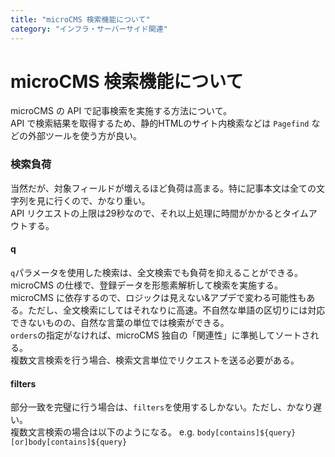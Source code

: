```yaml
---
title: "microCMS 検索機能について"
category: "インフラ・サーバーサイド関連"
---
```


# microCMS 検索機能について
microCMS の API で記事検索を実施する方法について。  
API で検索結果を取得するため、静的HTMLのサイト内検索などは `Pagefind` などの外部ツールを使う方が良い。

### 検索負荷
当然だが、対象フィールドが増えるほど負荷は高まる。特に記事本文は全ての文字列を見に行くので、かなり重い。  
API リクエストの上限は29秒なので、それ以上処理に時間がかかるとタイムアウトする。  

#### q
`q`パラメータを使用した検索は、全文検索でも負荷を抑えることができる。  
microCMS の仕様で、登録データを形態素解析して検索を実施する。microCMS に依存するので、ロジックは見えない&アプデで変わる可能性もある。ただし、全文検索にしてはそれなりに高速。不自然な単語の区切りには対応できないものの、自然な言葉の単位では検索ができる。  
`orders`の指定がなければ、microCMS 独自の「関連性」に準拠してソートされる。  
複数文言検索を行う場合、検索文言単位でリクエストを送る必要がある。

#### filters
部分一致を完璧に行う場合は、`filters`を使用するしかない。ただし、かなり遅い。  
複数文言検索の場合は以下のようになる。
e.g. `body[contains]${query}[or]body[contains]${query}`

